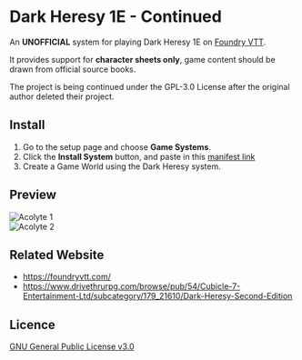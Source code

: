 # Dark Heresy 1E - Continued

An **UNOFFICIAL** system for playing Dark Heresy 1E on [Foundry VTT](https://foundryvtt.com/).

It provides support for **character sheets only**, game content should be drawn from official source books.

The project is being continued under the GPL-3.0 License after the original author deleted their project.

## Install
1. Go to the setup page and choose **Game Systems**.
2. Click the **Install System** button, and paste in this [manifest link](https://raw.githubusercontent.com/Siloth-Hub/DarkHeresy1E-FoundryVTT/refs/heads/master/system.json)
3. Create a Game World using the Dark Heresy system.

## Preview
![Acolyte 1](https://raw.githubusercontent.com/moo-man/DarkHeresy2E-FoundryVTT/master/asset/preview/acolyte1.jpg)  
![Acolyte 2](https://raw.githubusercontent.com/moo-man/DarkHeresy2E-FoundryVTT/master/asset/preview/acolyte2.jpg)  

## Related Website
- https://foundryvtt.com/
- https://www.drivethrurpg.com/browse/pub/54/Cubicle-7-Entertainment-Ltd/subcategory/179_21610/Dark-Heresy-Second-Edition

## Licence
[GNU General Public License v3.0](https://choosealicense.com/licenses/gpl-3.0/)

